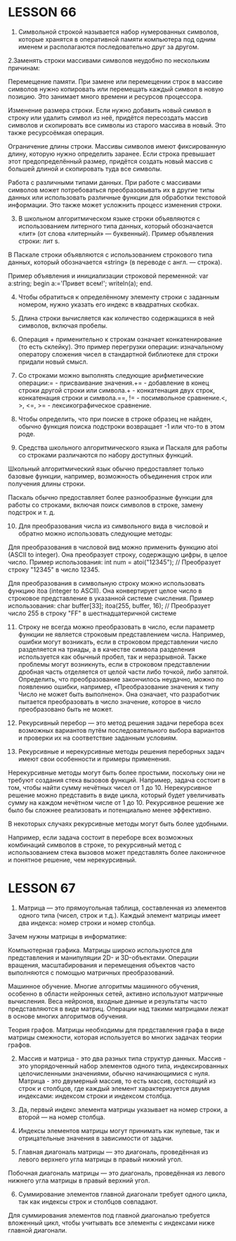 # LESSON 66

1. Символьной строкой называется набор нумерованных символов, которые хранятся в оперативной памяти компьютера под одним именем и располагаются последовательно друг за другом.

2.Заменять строки массивами символов неудобно по нескольким причинам: 

Перемещение памяти. При замене или перемещении строк в массиве символов нужно копировать или перемещать каждый символ в новую позицию. Это занимает много времени и ресурсов процессора. 

Изменение размера строки. Если нужно добавить новый символ в строку или удалить символ из неё, придётся пересоздать массив символов и скопировать все символы из старого массива в новый. Это также ресурсоёмкая операция. 

Ограничение длины строки. Массивы символов имеют фиксированную длину, которую нужно определить заранее. Если строка превышает этот предопределённый размер, придётся создать новый массив с большей длиной и скопировать туда все символы. 

Работа с различными типами данных. При работе с массивами символов может потребоваться преобразовывать их в другие типы данных или использовать различные функции для обработки текстовой информации. Это также может усложнить процесс изменения строки.

3. В школьном алгоритмическом языке строки объявляются с использованием литерного типа данных, который обозначается «лит» (от слова «литерный» — буквенный). Пример объявления строки: лит s. 

В Паскале строки объявляются с использованием строкового типа данных, который обозначается «string» (в переводе с англ. — строка). 

 Пример объявления и инициализации строковой переменной: var a:string; begin a:='Привет всем!'; writeln(a); end.

4. Чтобы обратиться к определённому элементу строки с заданным номером, нужно указать его индекс в квадратных скобках. 

5. Длина строки вычисляется как количество содержащихся в ней символов, включая пробелы.

6. Операция + применительно к строкам означает конкатенирование (то есть склейку). Это пример перегрузки операции: изначальному оператору сложения чисел в стандартной библиотеке для строки придали новый смысл.

7. Со строками можно выполнять следующие арифметические операции:= - присваивание значения.+= - добавление в конец строки другой строки или символа.+ - конкатенация двух строк, конкатенация строки и символа.==, != - посимвольное сравнение.<, >, <=, >= - лексикографическое сравнение.

8. Чтобы определить, что при поиске в строке образец не найден, обычно функция поиска подстроки возвращает -1 или что-то в этом роде. 

9. Средства школьного алгоритмического языка и Паскаля для работы со строками различаются по набору доступных функций. 

Школьный алгоритмический язык обычно предоставляет только базовые функции, например, возможность объединения строк или получения длины строки. 

Паскаль обычно предоставляет более разнообразные функции для работы со строками, включая поиск символов в строке, замену подстрок и т. д.

10. Для преобразования числа из символьного вида в числовой и обратно можно использовать следующие методы:

Для преобразования в числовой вид можно применить функцию atoi (ASCII to integer). Она преобразует строку, содержащую цифры, в целое число. Пример использования: int num = atoi("12345"); // Преобразует строку "12345" в число 12345. 

Для преобразования в символьную строку можно использовать функцию itoa (integer to ASCII). Она конвертирует целое число в строковое представление в указанной системе счисления. Пример использования: char buffer[33]; itoa(255, buffer, 16); // Преобразует число 255 в строку "FF" в шестнадцатеричной системе

11. Строку не всегда можно преобразовать в число, если параметр функции не является строковым представлением числа. 
Например, ошибки могут возникать, если в строковом представлении число разделяется на триады, а в качестве символа разделения используется как обычный пробел, так и неразрывной. Также проблемы могут возникнуть, если в строковом представлении дробная часть отделяется от целой части либо точкой, либо запятой.
Определить, что преобразование закончилось неудачно, можно по появлению ошибки, например, «Преобразование значения к типу Число не может быть выполнено». Она означает, что разработчик пытается преобразовать в число значение, которое в число преобразовано быть не может.

12. Рекурсивный перебор — это метод решения задачи перебора всех возможных вариантов путём последовательного выбора вариантов и проверки их на соответствие заданным условиям.

13. Рекурсивные и нерекурсивные методы решения переборных задач имеют свои особенности и примеры применения. 

Нерекурсивные методы могут быть более простыми, поскольку они не требуют создания стека вызовов функций. Например, задача состоит в том, чтобы найти сумму нечётных чисел от 1 до 10. Нерекурсивное решение можно представить в виде цикла, который будет увеличивать сумму на каждом нечётном числе от 1 до 10. Рекурсивное решение же было бы сложнее реализовать и потенциально менее эффективно. 

В некоторых случаях рекурсивные методы могут быть более удобными.

 Например, если задача состоит в переборе всех возможных комбинаций символов в строке, то рекурсивный метод с использованием стека вызовов может представлять более лаконичное и понятное решение, чем нерекурсивный.

 # LESSON 67

 1. Матрица — это прямоугольная таблица, составленная из элементов одного типа (чисел, строк и т.д.). Каждый элемент матрицы имеет два индекса: номер строки и номер столбца. 

Зачем нужны матрицы в информатике:

Компьютерная графика. Матрицы широко используются для представления и манипуляции 2D- и 3D-объектами. Операции вращения, масштабирования и перемещения объектов часто выполняются с помощью матричных преобразований.

Машинное обучение. Многие алгоритмы машинного обучения, особенно в области нейронных сетей, активно используют матричные вычисления. Веса нейронов, входные данные и результаты часто представляются в виде матриц. Операции над такими матрицами лежат в основе многих алгоритмов обучения. 

Теория графов. Матрицы необходимы для представления графа в виде матрицы смежности, которая используется во многих задачах теории графов. 

2. Массив и матрица - это два разных типа структур данных. Массив - это упорядоченный набор элементов одного типа, индексированных целочисленными значениями, обычно начинающимися с нуля. Матрица - это двумерный массив, то есть массив, состоящий из строк и столбцов, где каждый элемент характеризуется двумя индексами: индексом строки и индексом столбца.

3. Да, первый индекс элемента матрицы указывает на номер строки, а второй — на номер столбца.

4. Индексы элементов матрицы могут принимать как нулевые, так и отрицательные значения в зависимости от задачи.

5. Главная диагональ матрицы — это диагональ, проведённая из левого верхнего угла матрицы в правый нижний угол. 

Побочная диагональ матрицы — это диагональ, проведённая из левого нижнего угла матрицы в правый верхний угол. 

6. Суммирование элементов главной диагонали требует одного цикла, так как индексы строк и столбцов совпадают. 

Для суммирования элементов под главной диагональю требуется вложенный цикл, чтобы учитывать все элементы с индексами ниже главной диагонали.
